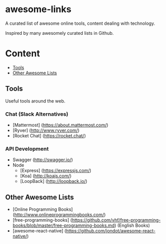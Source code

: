 # awesome-links

A curated list of awesome online tools, content dealing with technology.

Inspired by many awesomely curated lists in Github.

# Content

- [Tools](#tools)
- [Other Awesome Lists](#other-awesome-lists)

## Tools

Useful tools around the web.

### Chat (Slack Alternatives)
- [Mattermost] (https://about.mattermost.com/)
- [Ryver] (http://www.ryver.com/)
- [Rocket Chat] (https://rocket.chat/)

### API Development
- Swagger (http://swagger.io/)
- Node
  * [Express] (https://expressjs.com/)
  * [Koa] (http://koajs.com/)
  * [LoopBack] (http://loopback.io/)

## Other Awesome Lists

- [Online Programming Books] (http://www.onlineprogrammingbooks.com/)
- [free-programming-books] (https://github.com/vhf/free-programming-books/blob/master/free-programming-books.md) (English Books)
- [awesome-react-native] (https://github.com/jondot/awesome-react-native/)

